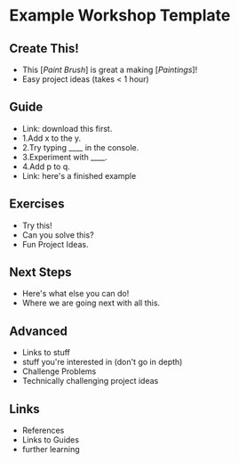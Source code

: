 # Example Workshop Template



## Create This!

- This [*Paint Brush*] is great a making [*Paintings*]!
- Easy project ideas (takes < 1 hour)


## Guide

- Link: download this first.
- 1.Add x to the y.
- 2.Try typing ____ in the console.
- 3.Experiment with ____.
- 4.Add p to q.
- Link: here's a finished example


## Exercises

- Try this!
- Can you solve this?
- Fun Project Ideas.


## Next Steps

- Here's what else you can do!
- Where we are going next with all this.



## Advanced

- Links to stuff
- stuff you're interested in (don't go in depth)
- Challenge Problems
- Technically challenging project ideas


## Links

- References
- Links to Guides
- further learning


